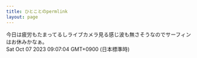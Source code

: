 ```yaml
---
title: ひとことのpermlink
layout: page
---
```

<div class="box" dt="1696637224945">
  今日は疲労もたまってるしライブカメラ見る感じ波も無さそうなのでサーフィンはお休みかなぁ。
  <div class="content is-small">Sat Oct 07 2023 09:07:04 GMT+0900 (日本標準時)</div>
</div>